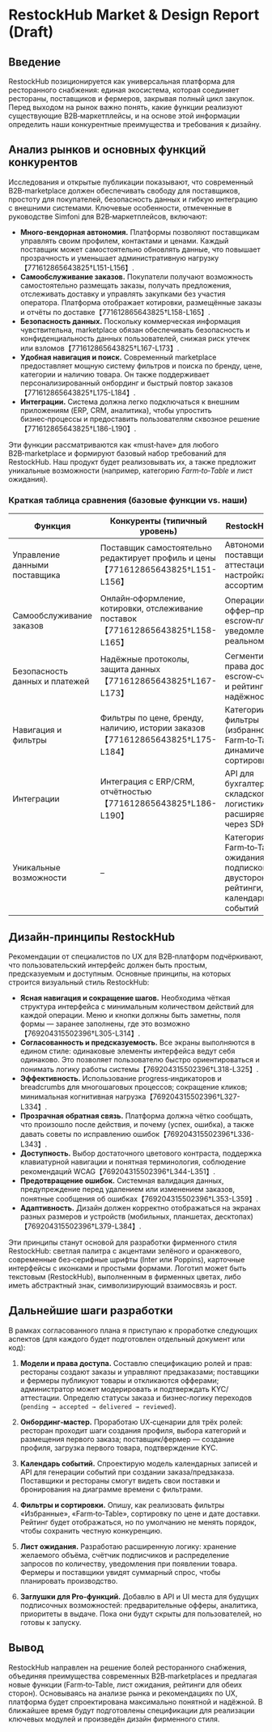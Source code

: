 # RestockHub Market & Design Report (Draft)

## Введение
RestockHub позиционируется как универсальная платформа для ресторанного снабжения: единая экосистема, которая соединяет рестораны, поставщиков и фермеров, закрывая полный цикл закупок. Перед выходом на рынок важно понять, какие функции реализуют существующие B2B‑маркетплейсы, и на основе этой информации определить наши конкурентные преимущества и требования к дизайну.

## Анализ рынков и основных функций конкурентов

Исследования и открытые публикации показывают, что современный B2B‑marketplace должен обеспечивать свободу для поставщиков, простоту для покупателей, безопасность данных и гибкую интеграцию с внешними системами. Ключевые особенности, отмеченные в руководстве Simfoni для B2B‑маркетплейсов, включают:

- **Много‑вендорная автономия.** Платформы позволяют поставщикам управлять своим профилем, контактами и ценами. Каждый поставщик может самостоятельно обновлять данные, что повышает прозрачность и уменьшает административную нагрузку【771612865643825†L151-L156】.
- **Самообслуживание заказов.** Покупатели получают возможность самостоятельно размещать заказы, получать предложения, отслеживать доставку и управлять закупками без участия оператора. Платформа отображает котировки, размещённые заказы и отчёты по доставке【771612865643825†L158-L165】.
- **Безопасность данных.** Поскольку коммерческая информация чувствительна, marketplace обязан обеспечивать безопасность и конфиденциальность данных пользователей, снижая риск утечек или взломов【771612865643825†L167-L173】.
- **Удобная навигация и поиск.** Современный marketplace предоставляет мощную систему фильтров и поиска по бренду, цене, категории и наличию товара. Он также поддерживает персонализированный онбординг и быстрый повтор заказов【771612865643825†L175-L184】.
- **Интеграции.** Система должна легко подключаться к внешним приложениям (ERP, CRM, аналитика), чтобы упростить бизнес‑процессы и предоставить пользователям сквозное решение【771612865643825†L186-L190】.

Эти функции рассматриваются как «must‑have» для любого B2B‑marketplace и формируют базовый набор требований для RestockHub. Наш продукт будет реализовывать их, а также предложит уникальные возможности (например, категорию *Farm‑to‑Table* и лист ожидания).

### Краткая таблица сравнения (базовые функции vs. наши)

| Функция                              | Конкуренты (типичный уровень)                        | RestockHub (план)                                    |
|--------------------------------------|------------------------------------------------------|------------------------------------------------------|
| Управление данными поставщика        | Поставщик самостоятельно редактирует профиль и цены【771612865643825†L151-L156】 | Автономия поставщика; KYC/аттестация; гибкая настройка ассортимента |
| Самообслуживание заказов             | Онлайн‑оформление, котировки, отслеживание поставок【771612865643825†L158-L165】 | Операции «заказ–оффер–предзаказ»; escrow‑платежи; уведомления в реальном времени |
| Безопасность данных и платежей       | Надёжные протоколы, защита данных【771612865643825†L167-L173】 | Сегментированные права доступа; escrow‑счёта; KYC и рейтинг надёжности |
| Навигация и фильтры                  | Фильтры по цене, бренду, наличию, истории заказов【771612865643825†L175-L184】 | Категории, поиск, фильтры (избранное, Farm‑to‑Table), динамическая сортировка |
| Интеграции                           | Интеграция с ERP/CRM, отчётностью【771612865643825†L186-L190】 | API для бухгалтерии, складского учёта, логистики; расширяемость через SDK |
| Уникальные возможности               | –                                                    | Категория Farm‑to‑Table, лист ожидания с подпиской, двусторонние рейтинги, календарь событий |

## Дизайн‑принципы RestockHub

Рекомендации от специалистов по UX для B2B‑платформ подчёркивают, что пользовательский интерфейс должен быть простым, предсказуемым и доступным. Основные принципы, на которых строится визуальный стиль RestockHub:

- **Ясная навигация и сокращение шагов.** Необходима чёткая структура интерфейса с минимальным количеством действий для каждой операции. Меню и кнопки должны быть заметны, поля формы — заранее заполнены, где это возможно【769204315502396†L305-L314】.
- **Согласованность и предсказуемость.** Все экраны выполняются в едином стиле: одинаковые элементы интерфейса ведут себя одинаково. Это позволяет пользователю быстро ориентироваться и понимать логику работы системы【769204315502396†L318-L325】.
- **Эффективность.** Использование progress‑индикаторов и breadcrumbs для многошаговых процессов; сокращение кликов; минимальная когнитивная нагрузка【769204315502396†L327-L334】.
- **Прозрачная обратная связь.** Платформа должна чётко сообщать, что произошло после действия, и почему (успех, ошибка), а также давать советы по исправлению ошибок【769204315502396†L336-L343】.
- **Доступность.** Выбор достаточного цветового контраста, поддержка клавиатурной навигации и понятная терминология, соблюдение рекомендаций WCAG【769204315502396†L344-L351】.
- **Предотвращение ошибок.** Системная валидация данных, предупреждение перед удалением или изменением заказов, понятные сообщения об ошибках【769204315502396†L353-L359】.
- **Адаптивность.** Дизайн должен корректно отображаться на экранах разных размеров и устройств (мобильных, планшетах, десктопах)【769204315502396†L379-L384】.

Эти принципы станут основой для разработки фирменного стиля RestockHub: светлая палитра с акцентами зелёного и оранжевого, современные без‑серифные шрифты (Inter или Poppins), карточные интерфейсы с иконками и простыми формами. Логотип может быть текстовым (RestockHub), выполненным в фирменных цветах, либо иметь абстрактный знак, символизирующий взаимосвязь и рост.

## Дальнейшие шаги разработки

В рамках согласованного плана я приступаю к проработке следующих аспектов (для каждого будет подготовлен отдельный документ или код):

1. **Модели и права доступа.** Составлю спецификацию ролей и прав: рестораны создают заказы и управляют предзаказами; поставщики и фермеры публикуют товары и откликаются офферами; администратор может модерировать и подтверждать KYC/аттестации. Определю статусы заказа и бизнес‑логику переходов (`pending → accepted → delivered → reviewed`).

2. **Онбординг‑мастер.** Проработаю UX‑сценарии для трёх ролей: ресторан проходит шаги создания профиля, выбора категорий и размещения первого заказа; поставщик/фермер — создание профиля, загрузка первого товара, подтверждение KYC.

3. **Календарь событий.** Спроектирую модель календарных записей и API для генерации событий при создании заказа/предзаказа. Поставщики и рестораны смогут видеть свои поставки и бронирования на диаграмме времени с фильтрами.

4. **Фильтры и сортировки.** Опишу, как реализовать фильтры «Избранные», «Farm‑to‑Table», сортировку по цене и дате доставки. Рейтинг будет отображаться, но по умолчанию не менять порядок, чтобы сохранить честную конкуренцию.

5. **Лист ожидания.** Разработаю расширенную логику: хранение желаемого объёма, счётчик подписчиков и распределение запросов по количеству, уведомления при появлении товара. Фермеры и поставщики увидят суммарный спрос, чтобы планировать производство.

6. **Заглушки для Pro‑функций.** Добавлю в API и UI места для будущих подписочных возможностей: предварительные офферы, аналитика, приоритеты в выдаче. Пока они будут скрыты для пользователей, но готовы к запуску.

## Вывод
RestockHub направлен на решение болей ресторанного снабжения, объединяя преимущества современных B2B‑marketplaces и предлагая новые функции (Farm‑to‑Table, лист ожидания, рейтинги для обеих сторон). Основываясь на анализе рынка и рекомендациях по UX, платформа будет спроектирована максимально понятной и надёжной. В ближайшее время будут подготовлены спецификации для реализации ключевых модулей и произведён дизайн фирменного стиля.
